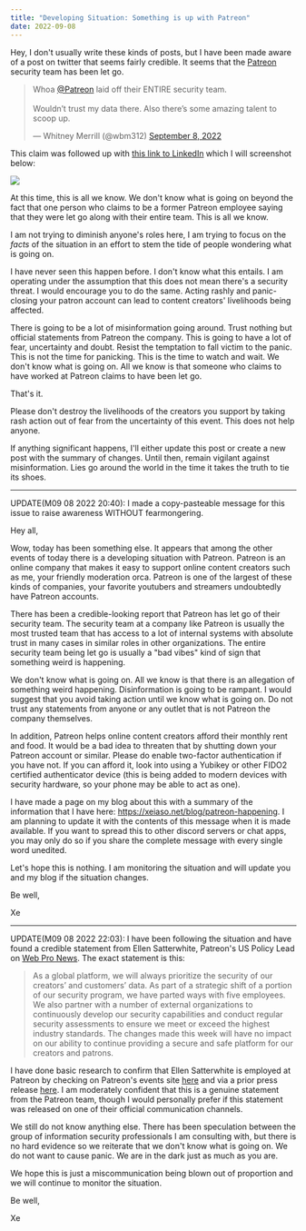 ```yaml
---
title: "Developing Situation: Something is up with Patreon"
date: 2022-09-08
---
```


Hey, I don't usually write these kinds of posts, but I have been made aware of a
post on twitter that seems fairly credible. It seems that the
[Patreon](https://www.patreon.com) security team has been let go.

<blockquote class="twitter-tweet"><p lang="en" dir="ltr">Whoa <a href="https://twitter.com/Patreon?ref_src=twsrc%5Etfw">@Patreon</a> laid off their ENTIRE security team. <br><br>Wouldn’t trust my data there. Also there’s some amazing talent to scoop up.</p>&mdash; Whitney Merrill (@wbm312) <a href="https://twitter.com/wbm312/status/1567974063578185728?ref_src=twsrc%5Etfw">September 8, 2022</a></blockquote> <script async src="https://platform.twitter.com/widgets.js" charset="utf-8"></script>

This claim was followed up with [this link to
LinkedIn](https://www.linkedin.com/posts/emetcalfe_opentowork-activity-6973709234702032896-Ef6h/)
which I will screenshot below:

![](https://cdn.xeiaso.net/file/christine-static/blog/Screenshot+2022-09-08+200956.png)

At this time, this is all we know. We don't know what is going on beyond the
fact that one person who claims to be a former Patreon employee saying that they
were let go along with their entire team. This is all we know.

<xeblog-conv name="Cadey" mood="coffee">I am not trying to diminish anyone's
roles here, I am trying to focus on the _facts_ of the situation in an effort to
stem the tide of people wondering what is going on.</xeblog-conv>

I have never seen this happen before. I don't know what this entails. I am
operating under the assumption that this does not mean there's a security
threat. I would encourage you to do the same. Acting rashly and panic-closing
your patron account can lead to content creators' livelihoods being affected.

There is going to be a lot of misinformation going around. Trust nothing but
official statements from Patreon the company. This is going to have a lot of
fear, uncertainty and doubt. Resist the temptation to fall victim to the panic.
This is not the time for panicking. This is the time to watch and wait. We don't
know what is going on. All we know is that someone who claims to have worked at
Patreon claims to have been let go.

That's it.

Please don't destroy the livelihoods of the creators you support by taking rash
action out of fear from the uncertainty of this event. This does not help
anyone.

If anything significant happens, I'll either update this post or create a new
post with the summary of changes. Until then, remain vigilant against
misinformation. Lies go around the world in the time it takes the truth to tie
its shoes.

---

UPDATE(M09 08 2022 20:40): I made a copy-pasteable message for this issue to
raise awareness WITHOUT fearmongering.

Hey all,

Wow, today has been something else. It appears that among the other events of
today there is a developing situation with Patreon. Patreon is an online company
that makes it easy to support online content creators such as me, your friendly
moderation orca. Patreon is one of the largest of these kinds of companies, your
favorite youtubers and streamers undoubtedly have Patreon accounts.

There has been a credible-looking report that Patreon has let go of their
security team. The security team at a company like Patreon is usually the most
trusted team that has access to a lot of internal systems with absolute trust in
many cases in similar roles in other organizations. The entire security team
being let go is usually a "bad vibes" kind of sign that something weird is
happening.

We don't know what is going on. All we know is that there is an allegation of
something weird happening. Disinformation is going to be rampant. I would
suggest that you avoid taking action until we know what is going on. Do not
trust any statements from anyone or any outlet that is not Patreon the company
themselves.

In addition, Patreon helps online content creators afford their monthly rent and
food. It would be a bad idea to threaten that by shutting down your Patreon
account or similar. Please do enable two-factor authentication if you have not.
If you can afford it, look into using a Yubikey or other FIDO2 certified
authenticator device (this is being added to modern devices with security
hardware, so your phone may be able to act as one).

I have made a page on my blog about this with a summary of the information that
I have here: https://xeiaso.net/blog/patreon-happening. I am planning to update
it with the contents of this message when it is made available. If you want to
spread this to other discord servers or chat apps, you may only do so if you
share the complete message with every single word unedited.

Let's hope this is nothing. I am monitoring the situation and will update you
and my blog if the situation changes.

Be well,

Xe

---

<span id="m090820222203">UPDATE(M09 08 2022 22:03)</span>: I have been following
the situation and have found a credible statement from Ellen Satterwhite,
Patreon's US Policy Lead on [Web Pro
News](https://www.webpronews.com/patreon-just-let-its-entire-security-team-go/).
The exact statement is this:

> As a global platform, we will always prioritize the security of our creators’
> and customers’ data. As part of a strategic shift of a portion of our security
> program, we have parted ways with five employees. We also partner with a
> number of external organizations to continuously develop our security
> capabilities and conduct regular security assessments to ensure we meet or
> exceed the highest industry standards. The changes made this week will have no
> impact on our ability to continue providing a secure and safe platform for our
> creators and patrons.

I have done basic research to confirm that Ellen Satterwhite is employed at
Patreon by checking on Patreon's events site
[here](https://events.patreon.com/connect-2022Q1policylive) and via a prior
press release
[here](https://www.theverge.com/2022/7/6/23197169/luke-ross-vr-dmca-takedown-take-two-rockstar-patreon).
I am moderately confident that this is a genuine statement from the Patreon
team, though I would personally prefer if this statement was released on one of
their official communication channels.

We still do not know anything else. There has been speculation between the group
of information security professionals I am consulting with, but there is no hard
evidence so we reiterate that we don't know what is going on. We do not want to
cause panic. We are in the dark just as much as you are.

We hope this is just a miscommunication being blown out of proportion and we
will continue to monitor the situation.

Be well,

Xe

